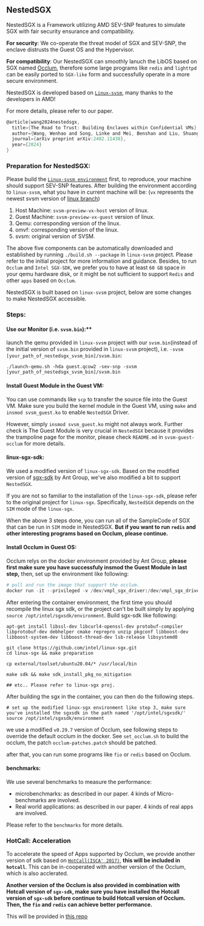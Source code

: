 ## NestedSGX
NestedSGX is a Framework utilizing AMD SEV-SNP features to simulate SGX with fair security ensurance and compatibility.

**For security**: We co-operate the threat model of SGX and SEV-SNP, the enclave distrusts the Guest OS and the Hypervisor.

**For compatibility**: Our NestedSGX can smoothly lanuch the LibOS based on SGX named [Occlum](https://github.com/occlum/occlum), therefore some large programs like `redis` and `lighttpd` can be easily ported to `SGX-like` form and successfully operate in a more secure environment.

NestedSGX is developed based on [`Linux-svsm`](https://github.com/AMDESE/linux-svsm), many thanks to the developers in AMD!

For more details, please refer to our paper.
```C
@article{wang2024nestedsgx,
  title={The Road to Trust: Building Enclaves within Confidential VMs},
  author={Wang, Wenhao and Song, Linke and Mei, Benshan and Liu, Shuang and Zhao, Shijun and Yan, Shoumeng and Wang, XiaoFeng and Meng, Dan and Hou, Rui},
  journal={arXiv preprint arXiv:2402.11438},
  year={2024}
}
```

### Preparation for NestedSGX:
Please build the [`Linux-svsm environment`](https://github.com/AMDESE/linux-svsm) first, to reproduce, your machine should support SEV-SNP features. After building the environment according to `linux-svsm`, what you have in current machine will be: (`vx` represents the newest svsm version of [linux branch](https://github.com/AMDESE/linux))
1. Host Machine: `svsm-preview-vx-host` version of linux.
2. Guest Machine: `svsm-preview-vx-guest` version of linux.
3. Qemu: corresponding version of the linux.
4. omvf: corresponding version of the linux.
5. svsm: original version of SVSM.

The above five components can be automatically downloaded and established by running `./build.sh --package` in `linux-svsm` project. Please refer to the initial project for more information and guidance. Besides, to run `Occlum` and `Intel SGX-SDK`, we prefer you to have at least `60 GB` space in your qemu hardware disk, or it might be not sufficient to support `Redis` and other `apps` based on `Occlum`.

NestedSGX is built based on `linux-svsm` project, below are some changes to make NestedSGX accessible. 

### Steps:
#### Use our Monitor (i.e. `svsm.bin`):** 

launch the qemu provided in `linux-svsm` project with our `svsm.bin`(instead of the initial version of `svsm.bin` provided in `linux-svsm` project), i.e. `-svsm [your_path_of_nestedsgx_svsm_bin]/svsm.bin`:
```Shell
./launch-qemu.sh -hda guest.qcow2 -sev-snp -svsm [your_path_of_nestedsgx_svsm_bin]/svsm.bin
```

#### Install Guest Module in the Guest VM: 
You can use commands like `scp` to transfer the source file into the Guest VM. Make sure you build the kernel module in the Guest VM, using `make` and `insmod svsm_guest.ko` to enable `NestedSGX` Driver.

However, simply `insmod svsm_guest.ko` might not always work. Further check is The Guest Module is very crucial in `NestedSGX` because it provides the trampoline page for the monitor, please check `README.md` in `svsm-guest-occlum` for more details.

#### linux-sgx-sdk: 
We used a modified version of `linux-sgx-sdk`. Based on the modified version of [sgx-sdk](https://github.com/occlum/linux-sgx.git) by Ant Group, we've also modified a bit to support `NestedSGX`.

If you are not so familiar to the installation of the `linux-sgx-sdk`, please refer to the original project for `linux-sgx`. Specifically, `NestedSGX` depends on the `SIM` mode of the `linux-sgx`.

When the above 3 steps done, you can run all of the SampleCode of SGX that can be run in `SIM` mode in NestedSGX. **But if you want to run `redis` and other interesting programs based on Occlum, please continue.**
#### Install Occlum in Guest OS: 
Occlum relys on the docker environment provided by Ant Group, **please first make sure you have successfuly insmod the Guest Module in last step,** then, set up the environment like following:
```python
# pull and run the image that support the occlum.
docker run -it --privileged -v /dev/vmpl_sgx_driver:/dev/vmpl_sgx_driver -v [your_rootpath_of_image_in_the_guestOS]:/root occlum/occlum:0.29.7-ubuntu20.04
```
After entering the container environment, the first time you should recompile the linux sgx sdk, or the project can't be built simply by applying `source /opt/intel/sgxsdk/environment`. Build sgx-sdk like following:
```
apt-get install libssl-dev libcurl4-openssl-dev protobuf-compiler libprotobuf-dev debhelper cmake reprepro unzip pkgconf libboost-dev libboost-system-dev libboost-thread-dev lsb-release libsystemd0

git clone https://github.com/intel/linux-sgx.git
cd linux-sgx && make preparation

cp external/toolset/ubuntu20.04/* /usr/local/bin

make sdk && make sdk_install_pkg_no_mitigation

## etc.. Please refer to linux-sgx proj.
```
After building the sgx in the container, you can then do the following steps.
```
# set up the modified linux-sgx environment like step 3, make sure you've installed the sgxsdk in the path named '/opt/intel/sgxsdk/'
source /opt/intel/sgxsdk/environment
```
we use a modified `v0.29.7` version of Occlum, see following steps to override the default occlum in the docker. See `set_occlum.sh` to build the occlum, the patch `occlum-patches.patch` should be patched.

after that, you can run some programs like `fio` or `redis` based on Occlum. 


#### benchmarks: 
We use several benchmarks to measure the performance:
- microbenchmarks: as described in our paper. 4 kinds of Micro-benchmarks are involved.
- Real world applications: as described in our paper. 4 kinds of real apps are involved.

Please refer to the `benchmarks` for more details.

### HotCall: Acceleration
To accelerate the speed of Apps supported by Occlum, we provide another version of sdk based on [`HotCall(ISCA' 2017)`](https://github.com/oweisse/hot-calls.git), **this will be included in `hotcall`**. This can be in-cooperated with another version of the Occlum, which is also acclerated.

**Another version of the Occlum is also provided in combination with Hotcall version of `sgx-sdk`, make sure you have installed the Hotcall version of `sgx-sdk` before continue to build Hotcall version of Occlum. Then, the `fio` and `redis` can achieve better performance.**

This will be provided in [this repo](https://github.com/NestedSGX/Hotcall.git)